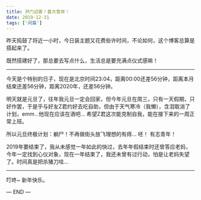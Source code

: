 ```yaml
---
title: 开门迎客！喜大普奔！
date: 2019-12-31
tags: ['闲篇']
---
```

昨天捣鼓了将近一小时，今日装主题又花费些许时间，不论如何，这个博客总算是搭起来了。

既然搭建好了，那总要去写点什么，生活总是要充满点仪式感嘛！

---

今天是个特别的日子，现在是北京时间23:04，距离00:00还差56分钟，距离本月结束还差56分钟，距离2020年，还差56分钟。

明天就是元旦了，往年我元旦一定会回家，但今年元旦在周三，只有一天假期，只好作罢，于是乎与好友Z君约好去吃自助，但由于天气寒冷（我懒），含泪取消了计划，emm…他现在应该在酒吧… 希望Z君这次能克制自我，能在接下来的一周正常上班。

所以元旦终极计划：躺尸！不再做街头放飞理想的有痔... 呸！ 有志青年！

2019年要结束了，我从未感觉一年如此的快过，去年年假结束时还曾答应老妈，今年一定找到心仪对象，现在一年结束了，我还未曾有过行动，怕是让老妈失望了。时间真是把杀猪刀哇...

---

叮咚~ 新年快乐。

— END —
